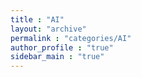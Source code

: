 ```yaml
---
title : "AI"
layout: "archive"
permalink : "categories/AI"
author_profile : "true"
sidebar_main : "true"
---
```

